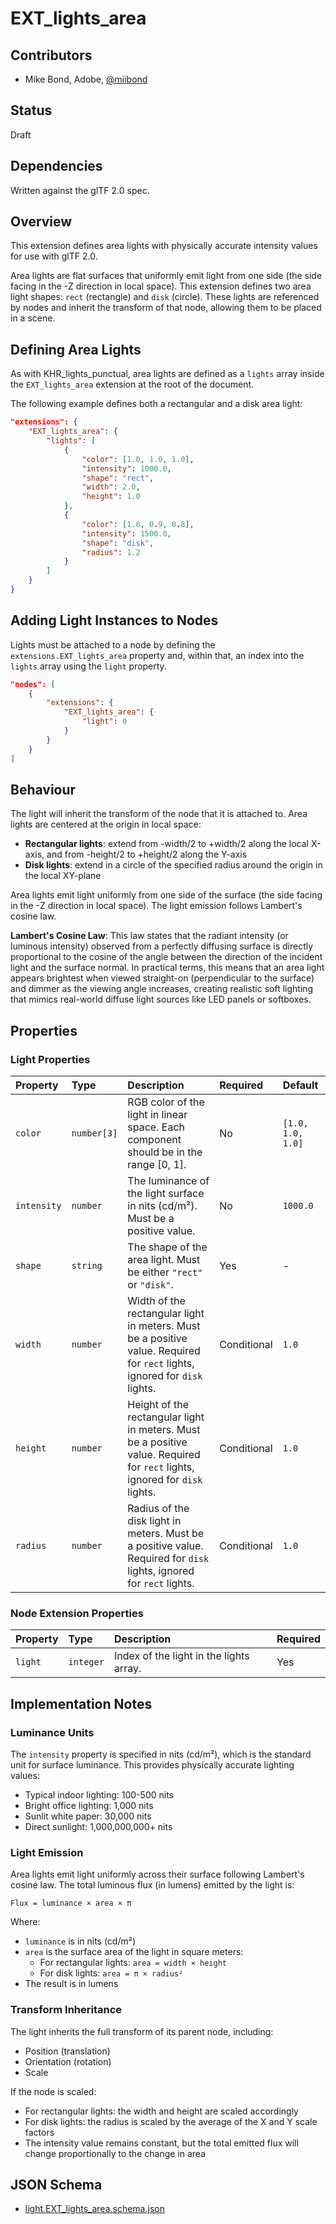 # EXT_lights_area

## Contributors

* Mike Bond, Adobe, [@miibond](https://github.com/MiiBond)

## Status

Draft

## Dependencies

Written against the glTF 2.0 spec.

## Overview

This extension defines area lights with physically accurate intensity values for use with glTF 2.0.

Area lights are flat surfaces that uniformly emit light from one side (the side facing in the -Z direction in local space).
This extension defines two area light shapes: `rect` (rectangle) and `disk` (circle). These lights are referenced by nodes and inherit the transform of that node, allowing them to be placed in a scene.

## Defining Area Lights

As with KHR_lights_punctual, area lights are defined as a `lights` array inside the `EXT_lights_area` extension at the root of the document.

The following example defines both a rectangular and a disk area light:

```json
"extensions": {
    "EXT_lights_area": {
        "lights": [
            {
                "color": [1.0, 1.0, 1.0],
                "intensity": 1000.0,
                "shape": "rect",
                "width": 2.0,
                "height": 1.0
            },
            {
                "color": [1.0, 0.9, 0.8],
                "intensity": 1500.0,
                "shape": "disk",
                "radius": 1.2
            }
        ]
    }
}
```

## Adding Light Instances to Nodes

Lights must be attached to a node by defining the `extensions.EXT_lights_area` property and, within that, an index into the `lights` array using the `light` property.

```json
"nodes": [
    {
        "extensions": {
            "EXT_lights_area": {
                "light": 0
            }
        }
    }
]
```

## Behaviour

The light will inherit the transform of the node that it is attached to. Area lights are centered at the origin in local space:

* **Rectangular lights**: extend from -width/2 to +width/2 along the local X-axis, and from -height/2 to +height/2 along the Y-axis
* **Disk lights**: extend in a circle of the specified radius 
around the origin in the local XY-plane

Area lights emit light uniformly from one side of the surface (the side facing in the -Z direction in local space). The light emission follows Lambert's cosine law.

**Lambert's Cosine Law**: This law states that the radiant intensity (or luminous intensity) observed from a perfectly diffusing surface is directly proportional to the cosine of the angle between the direction of the incident light and the surface normal. In practical terms, this means that an area light appears brightest when viewed straight-on (perpendicular to the surface) and dimmer as the viewing angle increases, creating realistic soft lighting that mimics real-world diffuse light sources like LED panels or softboxes.

## Properties

### Light Properties

| Property | Type | Description | Required | Default |
|:---------|:-----|:------------|:---------|:--------|
| `color` | `number[3]` | RGB color of the light in linear space. Each component should be in the range [0, 1]. | No | `[1.0, 1.0, 1.0]` |
| `intensity` | `number` | The luminance of the light surface in nits (cd/m²). Must be a positive value. | No | `1000.0` |
| `shape` | `string` | The shape of the area light. Must be either `"rect"` or `"disk"`. | Yes | - |
| `width` | `number` | Width of the rectangular light in meters. Must be a positive value. Required for `rect` lights, ignored for `disk` lights. | Conditional | `1.0` |
| `height` | `number` | Height of the rectangular light in meters. Must be a positive value. Required for `rect` lights, ignored for `disk` lights. | Conditional | `1.0` |
| `radius` | `number` | Radius of the disk light in meters. Must be a positive value. Required for `disk` lights, ignored for `rect` lights. | Conditional | `1.0` |

### Node Extension Properties

| Property | Type | Description | Required |
|:---------|:-----|:------------|:---------|
| `light` | `integer` | Index of the light in the lights array. | Yes |

## Implementation Notes

### Luminance Units

The `intensity` property is specified in nits (cd/m²), which is the standard unit for surface luminance. This provides physically accurate lighting values:

* Typical indoor lighting: 100-500 nits
* Bright office lighting: 1,000 nits  
* Sunlit white paper: 30,000 nits
* Direct sunlight: 1,000,000,000+ nits

### Light Emission

Area lights emit light uniformly across their surface following Lambert's cosine law. The total luminous flux (in lumens) emitted by the light is:

```
Flux = luminance × area × π
```

Where:

* `luminance` is in nits (cd/m²)
* `area` is the surface area of the light in square meters:
  * For rectangular lights: `area = width × height`
  * For disk lights: `area = π × radius²`
* The result is in lumens

### Transform Inheritance

The light inherits the full transform of its parent node, including:

* Position (translation)
* Orientation (rotation) 
* Scale

If the node is scaled:

* For rectangular lights: the width and height are scaled accordingly
* For disk lights: the radius is scaled by the average of the X and Y scale factors
* The intensity value remains constant, but the total emitted flux will change proportionally to the change in area

## JSON Schema

* [light.EXT_lights_area.schema.json](schema/light.area.schema.json)